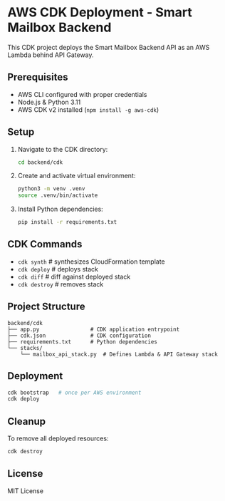 # AWS CDK Deployment - Smart Mailbox Backend

This CDK project deploys the Smart Mailbox Backend API as an AWS Lambda behind API Gateway.

## Prerequisites

- AWS CLI configured with proper credentials
- Node.js & Python 3.11
- AWS CDK v2 installed (`npm install -g aws-cdk`)

## Setup

1. Navigate to the CDK directory:

   ```bash
   cd backend/cdk
   ```

2. Create and activate virtual environment:

   ```bash
   python3 -m venv .venv
   source .venv/bin/activate
   ```

3. Install Python dependencies:

   ```bash
   pip install -r requirements.txt
   ```

## CDK Commands

- `cdk synth` # synthesizes CloudFormation template
- `cdk deploy` # deploys stack
- `cdk diff` # diff against deployed stack
- `cdk destroy` # removes stack

## Project Structure

```
backend/cdk
├── app.py                # CDK application entrypoint
├── cdk.json              # CDK configuration
├── requirements.txt      # Python dependencies
└── stacks/
    └── mailbox_api_stack.py  # Defines Lambda & API Gateway stack
```

## Deployment

```bash
cdk bootstrap   # once per AWS environment
cdk deploy
```

## Cleanup

To remove all deployed resources:

```bash
cdk destroy
```

## License

MIT License
